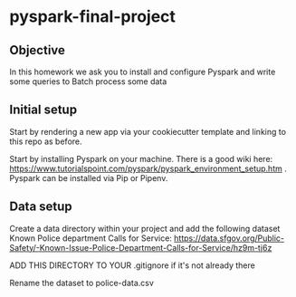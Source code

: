 # pyspark-final-project
## Objective

In this homework we ask you to install and configure Pyspark and write some queries to Batch process some data


## Initial setup
Start by rendering a new app via your cookiecutter template and linking to this repo as before. 

Start by installing Pyspark on your machine. There is a good wiki here: https://www.tutorialspoint.com/pyspark/pyspark_environment_setup.htm . 
Pyspark can be installed via Pip or Pipenv.

## Data setup
Create a data directory within your project and add the following dataset
Known Police department Calls for Service: https://data.sfgov.org/Public-Safety/-Known-Issue-Police-Department-Calls-for-Service/hz9m-tj6z

ADD THIS DIRECTORY TO YOUR .gitignore if it's not already there

Rename the dataset to police-data.csv


